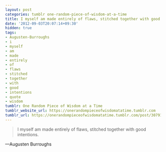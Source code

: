 ```yaml
---
layout: post
categories: tumblr one-random-piece-of-wisdom-at-a-time
title: I myself am made entirely of flaws, stitched together with good intentions.
date: '2012-09-03T20:07:14+09:30'
hidden: true
tags:
- Augusten-Burroughs
- i
- myself
- am
- made
- entirely
- of
- flaws
- stitched
- together
- with
- good
- intentions
- quote
- wisdom
tumblr: One Random Piece of Wisdom at a Time
tumblr_website_url: https://onerandompieceofwisdomatatime.tumblr.com
tumblr_url: https://onerandompieceofwisdomatatime.tumblr.com/post/30791666402/i-myself-am-made-entirely-of-flaws-stitched
---
```

> I myself am made entirely of flaws, stitched together with good intentions.

—Augusten Burroughs
